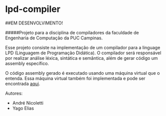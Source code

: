# lpd-compiler
##EM DESENVOLVIMENTO!

#####Projeto para a disciplina de compiladores da faculdade de Engenharia de Computação da PUC Campinas.

Esse projeto consiste na implementação de um compilador para a linguage LPD (Linguagem de Programação Didática). O compilador será responsável por realizar análise léxica, sintática e semântica, além de gerar código um assembly específico.

O código assembly gerado é executado usando uma máquina virtual que o entenda. Essa máquina virtual também foi implementada e pode ser encontrada <a href="https://github.com/andremn/lpd-virtual-machine">aqui</a>.

Autores: 
 - André Nicoletti
 - Yago Elias
